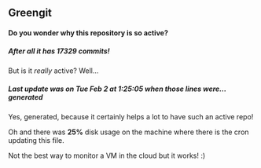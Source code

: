 ## Greengit

#### Do you wonder why this repository is so active?

##### After all it has 17329 commits!

But is it *really* active? Well...

##### Last update was on Tue Feb 2 at 1:25:05 when those lines were... generated

Yes, generated, because it certainly helps a lot to have such an active repo!

Oh and there was **25%** disk usage on the machine
where there is the cron updating this file.

Not the best way to monitor a VM in the cloud but it works! :)
